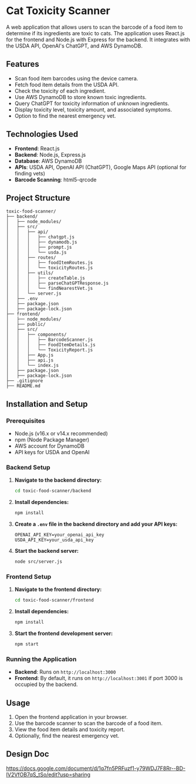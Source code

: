 # Cat Toxicity Scanner

A web application that allows users to scan the barcode of a food item to determine if its ingredients are toxic to cats. The application uses React.js for the frontend and Node.js with Express for the backend. It integrates with the USDA API, OpenAI's ChatGPT, and AWS DynamoDB.

## Features

- Scan food item barcodes using the device camera.
- Fetch food item details from the USDA API.
- Check the toxicity of each ingredient.
- Use AWS DynamoDB to store known toxic ingredients.
- Query ChatGPT for toxicity information of unknown ingredients.
- Display toxicity level, toxicity amount, and associated symptoms.
- Option to find the nearest emergency vet.

## Technologies Used

- **Frontend**: React.js
- **Backend**: Node.js, Express.js
- **Database**: AWS DynamoDB
- **APIs**: USDA API, OpenAI API (ChatGPT), Google Maps API (optional for finding vets)
- **Barcode Scanning**: html5-qrcode

## Project Structure

```
toxic-food-scanner/
├── backend/
│   ├── node_modules/
│   ├── src/
│   │   ├── api/
│   │   │   ├── chatgpt.js
│   │   │   ├── dynamodb.js
│   │   │   ├── prompt.js
│   │   │   └── usda.js
│   │   ├── routes/
│   │   │   ├── foodItemRoutes.js
│   │   │   └── toxicityRoutes.js
│   │   ├── utils/
│   │   │   ├── createTable.js
│   │   │   ├── parseChatGPTResponse.js
│   │   │   └── findNearestVet.js
│   │   └── server.js
│   ├── .env
│   ├── package.json
│   ├── package-lock.json
├── frontend/
│   ├── node_modules/
│   ├── public/
│   ├── src/
│   │   ├── components/
│   │   │   ├── BarcodeScanner.js
│   │   │   ├── FoodItemDetails.js
│   │   │   └── ToxicityReport.js
│   │   ├── App.js
│   │   ├── api.js
│   │   └── index.js
│   ├── package.json
│   ├── package-lock.json
├── .gitignore
├── README.md
```

## Installation and Setup

### Prerequisites

- Node.js (v16.x or v14.x recommended)
- npm (Node Package Manager)
- AWS account for DynamoDB
- API keys for USDA and OpenAI

### Backend Setup

1. **Navigate to the backend directory:**

   ```bash
   cd toxic-food-scanner/backend
   ```

2. **Install dependencies:**

   ```bash
   npm install
   ```

3. **Create a `.env` file in the backend directory and add your API keys:**

   ```plaintext
   OPENAI_API_KEY=your_openai_api_key
   USDA_API_KEY=your_usda_api_key
   ```

4. **Start the backend server:**

   ```bash
   node src/server.js
   ```

### Frontend Setup

1. **Navigate to the frontend directory:**

   ```bash
   cd toxic-food-scanner/frontend
   ```

2. **Install dependencies:**

   ```bash
   npm install
   ```

3. **Start the frontend development server:**

   ```bash
   npm start
   ```

### Running the Application

- **Backend**: Runs on `http://localhost:3000`
- **Frontend**: By default, it runs on `http://localhost:3001` if port 3000 is occupied by the backend.

## Usage

1. Open the frontend application in your browser.
2. Use the barcode scanner to scan the barcode of a food item.
3. View the food item details and toxicity report.
4. Optionally, find the nearest emergency vet.

## Design Doc
https://docs.google.com/document/d/1q7fn5PRFuzf1-y79WDJ7F8Rr--BD-IV2VfOB7qS_tSo/edit?usp=sharing
